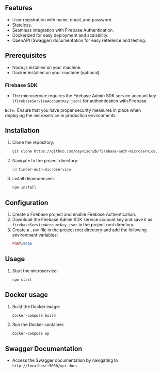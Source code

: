 ## Features
- User registration with name, email, and password.
- Stateless.
- Seamless integration with Firebase Authentication.
- Dockerized for easy deployment and scalability.
- OpenAPI (Swagger) documentation for easy reference and testing.

## Prerequisites
- Node.js installed on your machine.
- Docker installed on your machine (optional).

### Firebase SDK
* The microservice requires the Firebase Admin SDK service account key `(firebaseServiceAccountKey.json)` for authentication with Firebase.

`Note:` Ensure that you have proper security measures in place when deploying the microservice in production environments.

## Installation
1. Clone the repository:
   ```bash
   git clone https://github.com/dayvison2b/firebase-auth-microservice.git
   ```

2. Navigate to the project directory:
   ```bash
   cd tinder-auth-microservice
   ```
   
1. Install dependencies:
   ```bash
   npm install
   ```

## Configuration
1. Create a Firebase project and enable Firebase Authentication.
2. Download the Firebase Admin SDK service account key and save it as `firebaseServiceAccountKey.json` in the project root directory.
3. Create a `.env` file in the project root directory and add the following environment variables:
    ```makefile
    PORT=5000
    ```

## Usage
1. Start the microservice:
    ```bash
    npm start
    ```

## Docker usage
1. Build the Docker image:
    ```bash
    docker-compose build
    ```
2. Run the Docker container:
    ```bash
    docker-compose up
    ```

## Swagger Documentation
* Access the Swagger documentation by navigating to `http://localhost:5000/api-docs`.
